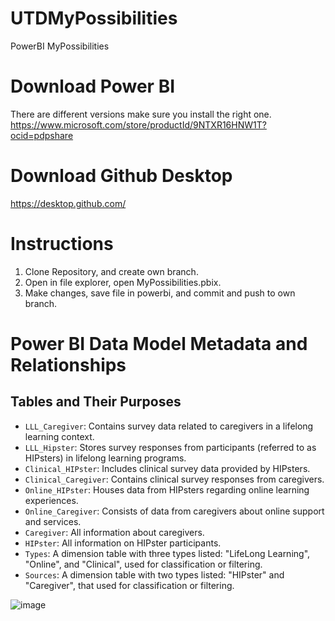 # UTDMyPossibilities
PowerBI MyPossibilities

# Download Power BI
There are different versions make sure you install the right one.
https://www.microsoft.com/store/productId/9NTXR16HNW1T?ocid=pdpshare

# Download Github Desktop
https://desktop.github.com/

# Instructions
1. Clone Repository, and create own branch.
2. Open in file explorer, open  MyPossibilities.pbix.
3. Make changes, save file in powerbi, and commit and push to own branch.


# Power BI Data Model Metadata and Relationships

## Tables and Their Purposes

- `LLL_Caregiver`: Contains survey data related to caregivers in a lifelong learning context.
- `LLL_Hipster`: Stores survey responses from participants (referred to as HIPsters) in lifelong learning programs.
- `Clinical_HIPster`: Includes clinical survey data provided by HIPsters.
- `Clinical_Caregiver`: Contains clinical survey responses from caregivers.
- `Online_HIPster`: Houses data from HIPsters regarding online learning experiences.
- `Online_Caregiver`: Consists of data from caregivers about online support and services.
- `Caregiver`: All information about caregivers.
- `HIPster`: All information on HIPster participants.
- `Types`: A dimension table with three types listed: "LifeLong Learning", "Online", and "Clinical", used for classification or filtering.
- `Sources`: A dimension table with two types listed: "HIPster" and "Caregiver", that used for classification or filtering.

![image](https://github.com/seancairns14/UTDMyPossibilities/assets/101846471/1a0781d7-f1f5-400e-9b8d-00b10d9bbf0f)




